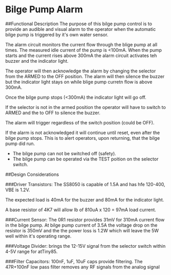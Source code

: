 # Bilge Pump Alarm
##Functional Description
The purpose of this bilge pump control is to provide an audible and visual alarm to the operator when the automatic bilge pump is triggered by it's own water sensor.

The alarm circuit monitors the current flow through the blige pump at all times. The measured idle current of the pump is <100mA. When the pump starts and the current rises above 300mA the alarm circuit activates teh buzzer and the indicator light.

The operator will then acknowledge the alarm by changing the selector from the ARMED to the OFF position. The alarm will then silence the buzzer but the indicator light stays on while blige pump curretn flow is above 300mA.

Once the bilge pump stops (<300mA) the indicator light will go off.

If the selector is not in the armed position the operator will have to switch to ARMED and the to OFF to silence the buzzer.

The alarm will trigger regardless of the switch position (could be OFF).

If the alarm is not acknowledged it will continue until reset, even after the bilge pump stops. This is to alert operators, upon returning, that the bilge pump did run.

- The bilge pump can not be switched off (safety).
- The bilge pump can be operated via the TEST poition on the selector switch. 


##Design Considerations

###Driver Transistors:
The SS8050 is capable of 1.5A and has hfe 120-400, VBE is 1.2V.

The expected load is 40mA for the buzzer and 80mA for the indicator light.

A base resistor of 4K7 will allow Ib of 810uA x 120 = 97mA load current.

###Current Sensor:
The 0R1 resistor provides 31mV for 310mA current flow in the bilge pump. At bilge pump current of 3.5A the voltage drop on the resistor is 350mV and the the power loss is 1.2W which will leave the 5W well within it's operating range.

###Voltage Divider:
brings the 12-15V signal from the selector switch within 4-5V range for atTiny85.

###Filter Capacitors:
100nF, 1uF, 10uF caps provide filtering.
The 47R+100nF low pass filter removes any RF signals from the analog signal 
